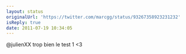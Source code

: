 ```yaml
---
layout: status
originalUrl: 'https://twitter.com/marcgg/status/93267358923231232'
isReply: true
date: 2011-07-19 10:34:05
---
```


@julienXX trop bien le test 1 &lt;3
